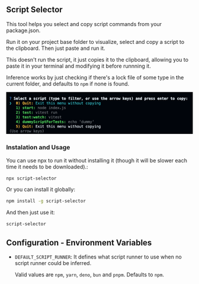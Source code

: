 ## Script Selector

This tool helps you select and copy script commands from your package.json.

Run it on your project base folder to visualize, select and copy a script to the clipboard. Then just paste and run it.

This doesn't run the script, it just copies it to the clipboard, allowing you to paste it in your terminal and modifying it before runnning it.

Inference works by just checking if there's a lock file of some type in the current folder, and defaults to `npm` if none is found.


[![Example of the app running in a terminal](<README.screenshot.png>)](https://www.youtube.com/embed/C-HNP0JqEGA)

### Instalation and Usage
You can use npx to run it without installing it (though it will be slower each time it needs to be downloaded).:
```bash
npx script-selector
```

Or you can install it globally:
```bash
npm install -g script-selector
```

And then just use it:
```bash
script-selector
```

## Configuration - Environment Variables

- `DEFAULT_SCRIPT_RUNNER`: It defines what script runner to use when no script runner could be inferred.

    Valid values are `npm`, `yarn`, `deno`, `bun` and `pnpm`. Defaults to `npm`.